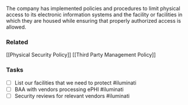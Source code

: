 The company has implemented policies and procedures to limit physical access to its electronic information systems and the facility or facilities in which they are housed while ensuring that properly authorized access is allowed.

### Related
[[Physical Security Policy]]
[[Third Party Management Policy]]

### Tasks
- [ ] List our facilities that we need to protect #iluminati
- [ ]  BAA with vendors processing ePHI #iluminati 
- [ ] Security reviews for relevant vendors #iluminati 